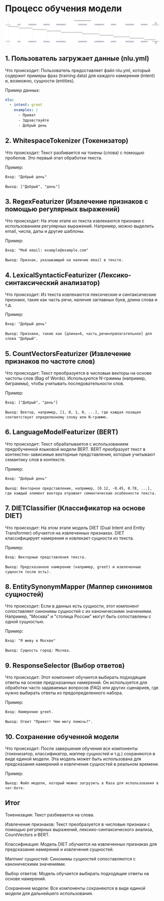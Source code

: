 # Процесс обучения модели

![sequence_diagram](./NLU_sequence_diagram.png)

## 1. Пользователь загружает данные (nlu.yml)

Что происходит: Пользователь предоставляет файл nlu.yml, который содержит примеры фраз (training data) для каждого намерения (intent) и, возможно, сущности (entities).

Пример данных:

```yaml
nlu:
  - intent: greet
    examples: |
      - Привет
      - Здравствуйте
      - Добрый день
```

## 2. WhitespaceTokenizer (Токенизатор)

Что происходит: Текст разбивается на токены (слова) с помощью пробелов. Это первый этап обработки текста.

Пример:

```
Вход: "Добрый день"

Выход: ["Добрый", "день"]
```

## 3. RegexFeaturizer (Извлечение признаков с помощью регулярных выражений)

Что происходит: На этом этапе из текста извлекаются признаки с использованием регулярных выражений. Например, можно выделить email, числа, даты и другие шаблоны.

Пример:

```
Вход: "Мой email: example@example.com"

Выход: Признак, указывающий на наличие email в тексте.
```

## 4. LexicalSyntacticFeaturizer (Лексико-синтаксический анализатор)

Что происходит: Из текста извлекаются лексические и синтаксические признаки, такие как часть речи, наличие заглавных букв, длина слова и т.д.

Пример:

```
Вход: "Добрый день"

Выход: Признаки, такие как [длина=6, часть_речи=прилагательное] для слова "Добрый".
```


## 5. CountVectorsFeaturizer (Извлечение признаков по частоте слов)

Что происходит: Текст преобразуется в числовые векторы на основе частоты слов (Bag of Words). Используются N-граммы (например, биграммы), чтобы учитывать последовательности слов.

Пример:

```
Вход: ["Добрый", "день"]

Выход: Вектор, например, [1, 0, 1, 0, ...], где каждая позиция соответствует определенному слову или N-грамме.
```

## 6. LanguageModelFeaturizer (BERT)

Что происходит: Текст обрабатывается с использованием предобученной языковой модели BERT. BERT преобразует текст в контекстно-зависимые векторные представления, которые учитывают семантику слов в контексте.

Пример:

```
Вход: "Добрый день"

Выход: Векторное представление, например, [0.12, -0.45, 0.78, ...], где каждый элемент вектора отражает семантические особенности текста.
```

## 7. DIETClassifier (Классификатор на основе DIET)

Что происходит: На этом этапе модель DIET (Dual Intent and Entity Transformer) обучается на извлеченных признаках. DIET классифицирует намерения и извлекает сущности из текста.

Пример:

```
Вход: Векторные представления текста.

Выход: Предсказанное намерение (например, greet) и извлеченные сущности (если есть).
```

## 8. EntitySynonymMapper (Маппер синонимов сущностей)

Что происходит: Если в данных есть сущности, этот компонент сопоставляет синонимы сущностей с их каноническими значениями. Например, "Москва" и "столица России" могут быть сопоставлены с одной сущностью.

Пример:

```
Вход: "Я живу в Москве"

Выход: Сущность город: Москва.
```

## 9. ResponseSelector (Выбор ответов)

Что происходит: Этот компонент обучается выбирать подходящие ответы на основе предсказанных намерений. Он используется для обработки часто задаваемых вопросов (FAQ) или других сценариев, где нужно выбирать ответы из предопределенного набора.

Пример:

```
Вход: Намерение greet.

Выход: Ответ "Привет! Чем могу помочь?".
```

## 10. Сохранение обученной модели

Что происходит: После завершения обучения все компоненты (токенизатор, классификатор, маппер сущностей и т.д.) сохраняются в виде единой модели. Эта модель может быть использована для предсказания намерений и извлечения сущностей в реальном времени.

Пример:

```
Выход: Файл модели, который можно загрузить в Rasa для использования в чат-боте.
```

## Итог

Токенизация: Текст разбивается на слова.


Извлечение признаков: Текст преобразуется в числовые признаки с помощью регулярных выражений, лексико-синтаксического анализа, CountVectors и BERT.

Классификация: Модель DIET обучается на извлеченных признаках для предсказания намерений и извлечения сущностей.

Маппинг сущностей: Синонимы сущностей сопоставляются с каноническими значениями.

Выбор ответов: Модель обучается выбирать подходящие ответы на основе намерений.

Сохранение модели: Все компоненты сохраняются в виде единой модели для дальнейшего использования.
